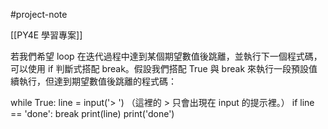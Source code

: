 #project-note 

[[PY4E 學習專案]]

若我們希望 loop 在迭代過程中達到某個期望數值後跳離，並執行下一個程式碼，可以使用 if 判斷式搭配 break。假設我們搭配 True 與 break 來執行一段預設值續執行，但達到期望數值後跳離的程式碼：

while True:
    line = input('> ') （這裡的 > 只會出現在 input 的提示裡。）
        if line == 'done':
            break
        print(line)
    print('done')